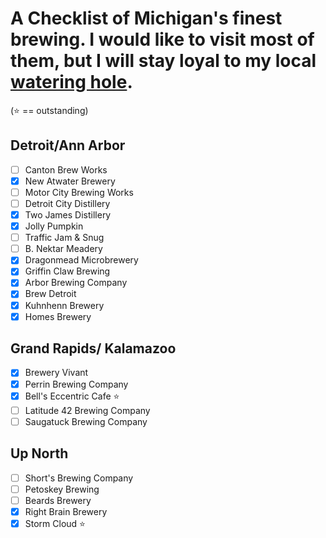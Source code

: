 # A Checklist of Michigan's finest brewing. I would like to visit most of them, but I will stay loyal to my local [watering hole](https://www.witchshatbrewing.com/).

(:star: == outstanding)

Detroit/Ann Arbor
---
- [ ] Canton Brew Works
- [x] New Atwater Brewery
- [ ] Motor City Brewing Works
- [ ] Detroit City Distillery
- [x] Two James Distillery
- [x] Jolly Pumpkin
- [ ] Traffic Jam & Snug
- [ ] B. Nektar Meadery
- [x] Dragonmead Microbrewery
- [x] Griffin Claw Brewing
- [x] Arbor Brewing Company
- [x] Brew Detroit
- [x] Kuhnhenn Brewery
- [x] Homes Brewery

Grand Rapids/ Kalamazoo
---
- [x] Brewery Vivant
- [x] Perrin Brewing Company
- [x] Bell's Eccentric Cafe :star:
- [ ] Latitude 42 Brewing Company
- [ ] Saugatuck Brewing Company

Up North
---
- [ ] Short's Brewing Company
- [ ] Petoskey Brewing
- [ ] Beards Brewery
- [x] Right Brain Brewery
- [x] Storm Cloud :star:

